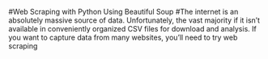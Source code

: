 #Web Scraping with Python Using Beautiful Soup
#The internet is an absolutely massive source of data. Unfortunately, the vast majority if it isn’t available in conveniently organized CSV files for download and analysis. If you want to capture data from many websites, you’ll need to try web scraping
